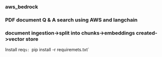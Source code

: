 ### aws_bedrock 
### PDF document Q & A search using AWS and langchain
### document ingestion->split into chunks->embeddings created->vector store

Install req`s:
`pip install -r requiremets.txt`
